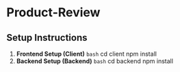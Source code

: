 # Product-Review
## Setup Instructions

1. **Frontend Setup (Client)**
   ```bash```
   cd client
   npm install
2. **Backend Setup (Backend)**
   ```bash```
   cd backend
   npm install

